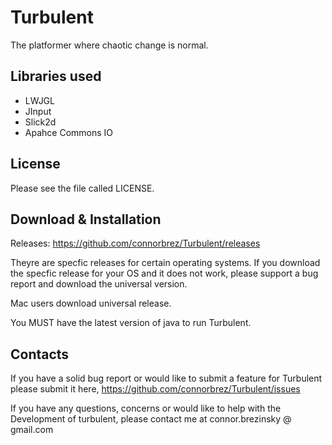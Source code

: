 Turbulent
===============
The platformer where chaotic change is normal. 

Libraries used
---------------
  - LWJGL
  - JInput
  - Slick2d
  - Apahce Commons IO

License
-------------
  Please see the file called LICENSE.

Download & Installation
------------------------
  Releases: https://github.com/connorbrez/Turbulent/releases
  
  Theyre are specfic releases for certain operating systems. If you download the specfic release for your OS and it does not work, please support a bug report and download the universal version. 
  
  Mac users download universal release.
  
  You MUST have the latest version of java to run Turbulent.

Contacts
-----------
  If you have a solid bug report or would like to submit a feature for Turbulent please submit it here, https://github.com/connorbrez/Turbulent/issues 
  
  If you have any questions, concerns or would like to help with the Development of turbulent, please contact me at connor.brezinsky @ gmail.com
  
  
